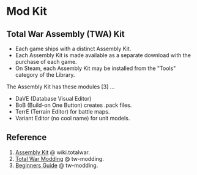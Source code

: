 # Mod Kit

## Total War Assembly (TWA) Kit

- Each game ships with a distinct Assembly Kit.
- Each Assembly Kit is made available as a separate download with the purchase of each game.
- On Steam, each Assembly Kit may be installed from the "Tools" category of the Library.

The Assembly Kit has these modules [3] ...

- DaVE (Database Visual Editor)
- BoB (Build-on One Button) creates .pack files.
- TerrE (Terrain Editor) for battle maps.
- Variant Editor (no cool name) for unit models.

## Reference

1. [Assembly Kit](https://wiki.totalwar.com/w/Assembly_Kit_(TWA).html) @ wiki.totalwar.
2. [Total War Modding](https://tw-modding.com/) @ tw-modding.
3. [Beginners Guide](https://tw-modding.com/wiki/Tutorial:Beginner%27s_Guide) @ tw-modding.





